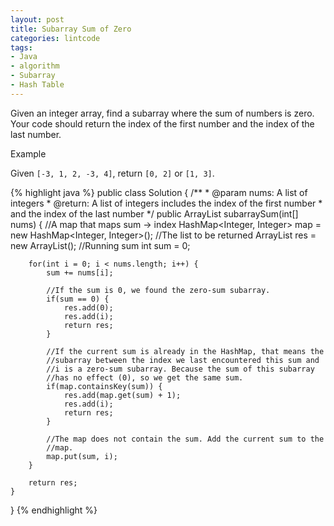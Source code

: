 ```yaml
---
layout: post
title: Subarray Sum of Zero
categories: lintcode
tags:
- Java
- algorithm
- Subarray
- Hash Table
---
```


Given an integer array, find a subarray where the sum of numbers is zero. Your code should return the index of the first number and the index of the last number.

Example

Given `[-3, 1, 2, -3, 4]`, return `[0, 2]` or `[1, 3]`.

{% highlight java %}
public class Solution {
    /**
     * @param nums: A list of integers
     * @return: A list of integers includes the index of the first number 
     *          and the index of the last number
     */
    public ArrayList<Integer> subarraySum(int[] nums) {
        //A map that maps sum -> index
        HashMap<Integer, Integer> map = new HashMap<Integer, Integer>();
        //The list to be returned
        ArrayList<Integer> res = new ArrayList<Integer>();
        //Running sum
        int sum = 0;
        
        for(int i = 0; i < nums.length; i++) {
            sum += nums[i];
            
            //If the sum is 0, we found the zero-sum subarray.
            if(sum == 0) {
                res.add(0);
                res.add(i);
                return res;
            }
            
            //If the current sum is already in the HashMap, that means the
            //subarray between the index we last encountered this sum and
            //i is a zero-sum subarray. Because the sum of this subarray
            //has no effect (0), so we get the same sum.
            if(map.containsKey(sum)) {
                res.add(map.get(sum) + 1);
                res.add(i);
                return res;
            }
            
            //The map does not contain the sum. Add the current sum to the
            //map.
            map.put(sum, i);
        }
        
        return res;
    }
}
{% endhighlight %}